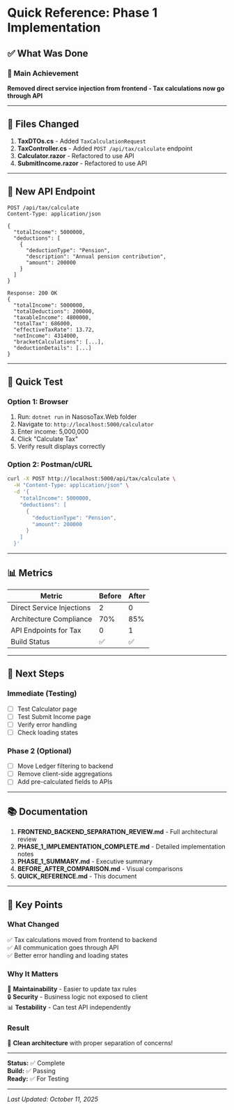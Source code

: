 # Quick Reference: Phase 1 Implementation

## ✅ What Was Done

### 🎯 Main Achievement
**Removed direct service injection from frontend - Tax calculations now go through API**

---

## 📁 Files Changed

1. **TaxDTOs.cs** - Added `TaxCalculationRequest`
2. **TaxController.cs** - Added `POST /api/tax/calculate` endpoint
3. **Calculator.razor** - Refactored to use API
4. **SubmitIncome.razor** - Refactored to use API

---

## 🔗 New API Endpoint

```
POST /api/tax/calculate
Content-Type: application/json

{
  "totalIncome": 5000000,
  "deductions": [
    {
      "deductionType": "Pension",
      "description": "Annual pension contribution",
      "amount": 200000
    }
  ]
}

Response: 200 OK
{
  "totalIncome": 5000000,
  "totalDeductions": 200000,
  "taxableIncome": 4800000,
  "totalTax": 686000,
  "effectiveTaxRate": 13.72,
  "netIncome": 4314000,
  "bracketCalculations": [...],
  "deductionDetails": [...]
}
```

---

## 🧪 Quick Test

### Option 1: Browser
1. Run: `dotnet run` in NasosoTax.Web folder
2. Navigate to: `http://localhost:5000/calculator`
3. Enter income: 5,000,000
4. Click "Calculate Tax"
5. Verify result displays correctly

### Option 2: Postman/cURL
```bash
curl -X POST http://localhost:5000/api/tax/calculate \
  -H "Content-Type: application/json" \
  -d '{
    "totalIncome": 5000000,
    "deductions": [
      {
        "deductionType": "Pension",
        "amount": 200000
      }
    ]
  }'
```

---

## 📊 Metrics

| Metric | Before | After |
|--------|--------|-------|
| Direct Service Injections | 2 | 0 |
| Architecture Compliance | 70% | 85% |
| API Endpoints for Tax | 0 | 1 |
| Build Status | ✅ | ✅ |

---

## 🚀 Next Steps

### Immediate (Testing)
- [ ] Test Calculator page
- [ ] Test Submit Income page
- [ ] Verify error handling
- [ ] Check loading states

### Phase 2 (Optional)
- [ ] Move Ledger filtering to backend
- [ ] Remove client-side aggregations
- [ ] Add pre-calculated fields to APIs

---

## 📚 Documentation

1. **FRONTEND_BACKEND_SEPARATION_REVIEW.md** - Full architectural review
2. **PHASE_1_IMPLEMENTATION_COMPLETE.md** - Detailed implementation notes
3. **PHASE_1_SUMMARY.md** - Executive summary
4. **BEFORE_AFTER_COMPARISON.md** - Visual comparisons
5. **QUICK_REFERENCE.md** - This document

---

## 🎯 Key Points

### What Changed
✅ Tax calculations moved from frontend to backend  
✅ All communication goes through API  
✅ Better error handling and loading states  

### Why It Matters
🎯 **Maintainability** - Easier to update tax rules  
🔒 **Security** - Business logic not exposed to client  
📊 **Testability** - Can test API independently  

### Result
🎉 **Clean architecture** with proper separation of concerns!

---

**Status:** ✅ Complete  
**Build:** ✅ Passing  
**Ready:** ✅ For Testing

---

_Last Updated: October 11, 2025_

